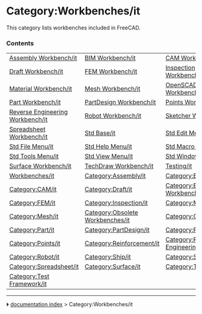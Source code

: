 # Category:Workbenches/it
This category lists workbenches included in FreeCAD.

### Contents

|     |     |     |
| --- | --- | --- |
| [Assembly Workbench/it](Assembly_Workbench/it.md) | [BIM Workbench/it](BIM_Workbench/it.md) | [CAM Workbench/it](CAM_Workbench/it.md) |
| [Draft Workbench/it](Draft_Workbench/it.md) | [FEM Workbench/it](FEM_Workbench/it.md) | [Inspection Workbench/it](Inspection_Workbench/it.md) |
| [Material Workbench/it](Material_Workbench/it.md) | [Mesh Workbench/it](Mesh_Workbench/it.md) | [OpenSCAD Workbench/it](OpenSCAD_Workbench/it.md) |
| [Part Workbench/it](Part_Workbench/it.md) | [PartDesign Workbench/it](PartDesign_Workbench/it.md) | [Points Workbench/it](Points_Workbench/it.md) |
| [Reverse Engineering Workbench/it](Reverse_Engineering_Workbench/it.md) | [Robot Workbench/it](Robot_Workbench/it.md) | [Sketcher Workbench/it](Sketcher_Workbench/it.md) |
| [Spreadsheet Workbench/it](Spreadsheet_Workbench/it.md) | [Std Base/it](Std_Base/it.md) | [Std Edit Menu/it](Std_Edit_Menu/it.md) |
| [Std File Menu/it](Std_File_Menu/it.md) | [Std Help Menu/it](Std_Help_Menu/it.md) | [Std Macro Menu/it](Std_Macro_Menu/it.md) |
| [Std Tools Menu/it](Std_Tools_Menu/it.md) | [Std View Menu/it](Std_View_Menu/it.md) | [Std Windows Menu/it](Std_Windows_Menu/it.md) |
| [Surface Workbench/it](Surface_Workbench/it.md) | [TechDraw Workbench/it](TechDraw_Workbench/it.md) | [Testing/it](Testing/it.md) |
| [Workbenches/it](Workbenches/it.md) | [Category:Assembly/it](Category_Assembly/it.md) | [Category:BIM/it](Category_BIM/it.md) |
| [Category:CAM/it](Category_CAM/it.md) | [Category:Draft/it](Category_Draft/it.md) | [Category:External Workbenches/it](Category_External_Workbenches/it.md) |
| [Category:FEM/it](Category_FEM/it.md) | [Category:Inspection/it](Category_Inspection/it.md) | [Category:Material/it](Category_Material/it.md) |
| [Category:Mesh/it](Category_Mesh/it.md) | [Category:Obsolete Workbenches/it](Category_Obsolete_Workbenches/it.md) | [Category:OpenSCAD/it](Category_OpenSCAD/it.md) |
| [Category:Part/it](Category_Part/it.md) | [Category:PartDesign/it](Category_PartDesign/it.md) | [Category:Plot/it](Category_Plot/it.md) |
| [Category:Points/it](Category_Points/it.md) | [Category:Reinforcement/it](Category_Reinforcement/it.md) | [Category:Reverse Engineering/it](Category_Reverse_Engineering/it.md) |
| [Category:Robot/it](Category_Robot/it.md) | [Category:Ship/it](Category_Ship/it.md) | [Category:Sketcher/it](Category_Sketcher/it.md) |
| [Category:Spreadsheet/it](Category_Spreadsheet/it.md) | [Category:Surface/it](Category_Surface/it.md) | [Category:TechDraw/it](Category_TechDraw/it.md) |
| [Category:Test Framework/it](Category_Test_Framework/it.md) |



---
⏵ [documentation index](../README.md) > Category:Workbenches/it
